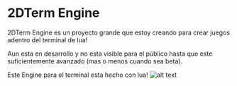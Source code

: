 # 2DTerm Engine
2DTerm Engine es un proyecto grande que estoy creando para crear juegos
adentro del terminal de lua!

Aun esta en desarrollo y no esta visible para el público hasta que este
suficientemente avanzado (mas o menos cuando sea beta).

Este Engine para el terminal esta hecho con lua!
![alt text](https://raw.githubusercontent.com/miguemagicdev/2DTerm-Engine/refs/heads/main/logo.png?token=GHSAT0AAAAAACXXYGMPTIANKLNU7UWQBUK6ZXMNN3Q)
